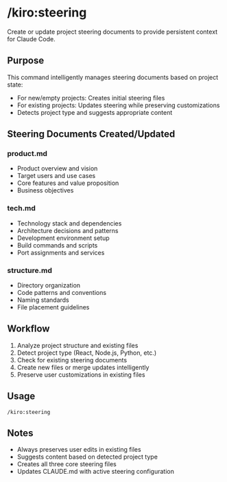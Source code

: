 # /kiro:steering

Create or update project steering documents to provide persistent context for Claude Code.

## Purpose
This command intelligently manages steering documents based on project state:
- For new/empty projects: Creates initial steering files
- For existing projects: Updates steering while preserving customizations
- Detects project type and suggests appropriate content

## Steering Documents Created/Updated

### product.md
- Product overview and vision
- Target users and use cases
- Core features and value proposition
- Business objectives

### tech.md
- Technology stack and dependencies
- Architecture decisions and patterns
- Development environment setup
- Build commands and scripts
- Port assignments and services

### structure.md
- Directory organization
- Code patterns and conventions
- Naming standards
- File placement guidelines

## Workflow
1. Analyze project structure and existing files
2. Detect project type (React, Node.js, Python, etc.)
3. Check for existing steering documents
4. Create new files or merge updates intelligently
5. Preserve user customizations in existing files

## Usage
```
/kiro:steering
```

## Notes
- Always preserves user edits in existing files
- Suggests content based on detected project type
- Creates all three core steering files
- Updates CLAUDE.md with active steering configuration